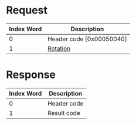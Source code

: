 # Request

| Index Word | Description                                     |
|------------|-------------------------------------------------|
| 0          | Header code \[0x00050040\]                      |
| 1          | [Rotation](Camera_Services#Rotation "wikilink") |

# Response

| Index Word | Description |
|------------|-------------|
| 0          | Header code |
| 1          | Result code |